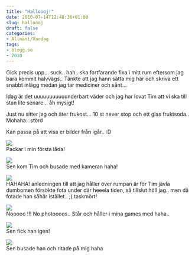 ```yaml
---
title: "Halloooj!"
date: 2010-07-14T12:48:36+01:00
slug: halloooj
draft: false
categories:
- Allmänt/Vardag
tags:
- blogg.se
- 2010
---
```

Gick precis upp... suck.. hah.. ska fortfarande fixa i mitt rum eftersom jag bara kommit halvvägs.. Tänkte att jag hann sätta mig här och skriva ett snabbt inlägg medan jag tar mediciner och sånt...  
  
  
Idag är det uuuuuuuuuuunderbart väder och jag har lovat Tim att vi ska till stan lite senare... åh mysigt!  
  
  
Just nu sitter jag och äter frukost... 10 st never stop och ett glas fruktsoda.. Mohaha.. störd  
  
Kan passa på att visa er bilder från igår.. :D  
  
![](/assets/images/blogg.se/dsc06153_98089916.jpg)  
Packar i min första låda!  
  
![](/assets/images/blogg.se/dsc06157_98089969.jpg)  
Sen kom Tim och busade med kameran haha!  
  
  
![](/assets/images/blogg.se/dsc06167_98090045.jpg)  
HAHAHA! anledningen till att jag håller över rumpan är för Tim jävla dumbomen försökte fota under där heeela tiden, så tillslut höll jag.. men då fotade han såhär istället.. ;( taskmört!  
  
  
![](/assets/images/blogg.se/dsc06173_98090354.jpg)  
Nooooo !!! No photoooos.. Står och håller i mina games med haha..  
  
![](/assets/images/blogg.se/dsc06171_98090582.jpg)  
Sen fick han igen!  
  
  
![](/assets/images/blogg.se/dsc06185_98090724.jpg)  
Sen busade han och ritade på mig haha